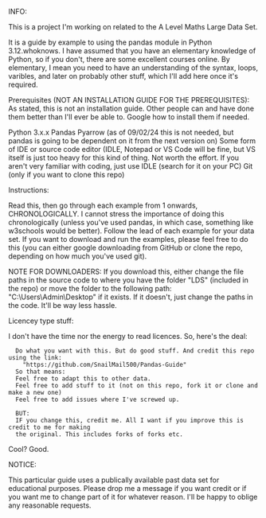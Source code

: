 INFO:

This is a project I'm working on related to the A Level Maths Large Data Set.

It is a guide by example to using the pandas module in Python 3.12.whoknows.
I have assumed that you have an elementary knowledge of Python, so if you don't,
there are some excellent courses online. By elementary, I mean you need to have 
an understanding of the syntax, loops, varibles, and later on probably other stuff, 
which I'll add here once it's required.

Prerequisites (NOT AN INSTALLATION GUIDE FOR THE PREREQUISITES):
As stated, this is not an installation guide. Other people can and have done them 
better than I'll ever be able to. Google how to install them if needed.

Python 3.x.x
Pandas
Pyarrow (as of 09/02/24 this is not needed, but pandas is going to be dependent on it
        from the next version on)
Some form of IDE or source code editor (IDLE, Notepad or VS Code will be fine, but VS
                                        itself is just too heavy for this kind of thing.
                                        Not worth the effort. If you aren't very familiar
                                        with coding, just use IDLE (search for it on your
                                        PC)
Git (only if you want to clone this repo)

Instructions:

Read this, then go through each example from 1 onwards, CHRONOLOGICALLY. I cannot
stress the importance of doing this chronologically (unless you've used pandas, in
which case, something like w3schools would be better).
Follow the lead of each example for your data set. If you want to download and run 
the examples, please feel free to do this (you can either google downloading from
GitHub or clone the repo, depending on how much you've used git).

NOTE FOR DOWNLOADERS:
If you download this, either change the file paths in the source code to where you have
the folder "LDS" (included in the repo) or move the folder to the following path:
      "C:\Users\Admin\Desktop"
if it exists. If it doesn't, just change the paths in the code. It'll be way less hassle.

Licencey type stuff:

I don't have the time nor the energy to read licences. So, here's the deal: 

      Do what you want with this. But do good stuff. And credit this repo using the link:
        "https://github.com/SnailMail500/Pandas-Guide"
      So that means:
      Feel free to adapt this to other data. 
      Feel free to add stuff to it (not on this repo, fork it or clone and make a new one)
      Feel free to add issues where I've screwed up.

      BUT:
      IF you change this, credit me. All I want if you improve this is credit to me for making
      the original. This includes forks of forks etc.

Cool? Good. 

NOTICE:

This particular guide uses a publically available past data set for educational 
purposes. Please drop me a message if you want credit or if you want me to change
part of it for whatever reason. I'll be happy to oblige any reasonable requests.
